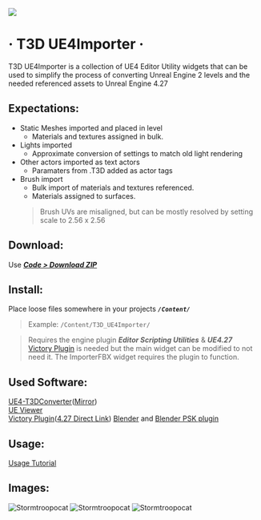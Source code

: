 ![](https://imgur.com/uxXfo56.png)

# &middot; T3D UE4Importer &middot;


T3D UE4Importer is a collection of UE4 Editor Utility widgets that can be used to simplify the process of converting Unreal Engine 2 levels and the needed referenced assets to Unreal Engine 4.27

## Expectations:

- Static Meshes imported and placed in level
   - Materials and textures assigned in bulk.
- Lights imported
   - Approximate conversion of settings to match old light rendering
- Other actors imported as text actors
   - Paramaters from .T3D added as actor tags
- Brush import
   - Bulk import of materials and textures referenced.
   - Materials assigned to surfaces.
   > Brush UVs are misaligned, but can be mostly resolved by setting scale to 2.56 x 2.56

## Download:

Use __*[Code > Download ZIP](../../archive/refs/heads/main.zip)*__

## Install:

Place loose files somewhere in your projects __*`/Content/`*__

> Example: `/Content/T3D_UE4Importer/`

> Requires the engine plugin __*Editor Scripting Utilities*__ & __*UE4.27*__  
[Victory Plugin](https://forums.unrealengine.com/t/39-ramas-extra-blueprint-nodes-for-you-as-a-plugin-no-c-required/3448) is needed but the main widget can be modified to not need it. The ImporterFBX widget requires the plugin to function.



## Used Software:

[UE4-T3DConverter](https://forums.unrealengine.com/t/tool-ue4-t3d-converter-for-bsp-brushes/4057)([Mirror](https://drive.google.com/uc?id=1JA8__aWtyCOZEmQXkwmSCT_SESt6y0At&export=download))  
[UE Viewer](https://www.gildor.org/en/projects/umodel#files)  
[Victory Plugin](https://forums.unrealengine.com/t/39-ramas-extra-blueprint-nodes-for-you-as-a-plugin-no-c-required/3448)([4.27 Direct Link](https://www.mediafire.com/file/1snjjuxuoqs6b4g/VictoryPlugin27.zip/file))
[Blender](https://www.blender.org/download/) and [Blender PSK plugin](https://github.com/matyalatte/blender3d_import_psk_psa)

## Usage:

[Usage Tutorial](../../wiki/Usage-Tutorial)

## Images:

![Stormtroopocat](https://imgur.com/g5rgkG6.png "EUW_T3D_ActorImporter") ![Stormtroopocat](https://imgur.com/pA5uREG.png "EUW_LightHelper") ![Stormtroopocat](https://imgur.com/Vf9AKkZ.png "EUW_ImportFBX")
